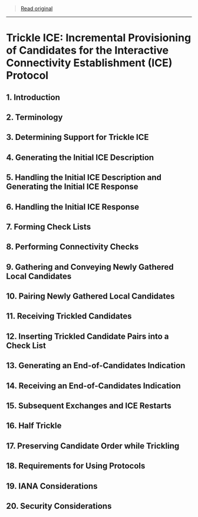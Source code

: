 > [Read original](../md/draft-ietf-ice-trickle-21.md)

---

# Trickle ICE: Incremental Provisioning of Candidates for the Interactive Connectivity Establishment (ICE) Protocol

## 1. Introduction

## 2. Terminology

## 3. Determining Support for Trickle ICE

## 4. Generating the Initial ICE Description

## 5. Handling the Initial ICE Description and Generating the Initial ICE Response

## 6. Handling the Initial ICE Response

## 7. Forming Check Lists

## 8. Performing Connectivity Checks

## 9. Gathering and Conveying Newly Gathered Local Candidates

## 10. Pairing Newly Gathered Local Candidates

## 11. Receiving Trickled Candidates

## 12. Inserting Trickled Candidate Pairs into a Check List

## 13. Generating an End-of-Candidates Indication

## 14. Receiving an End-of-Candidates Indication

## 15. Subsequent Exchanges and ICE Restarts

## 16. Half Trickle

## 17. Preserving Candidate Order while Trickling

## 18. Requirements for Using Protocols

## 19. IANA Considerations

## 20. Security Considerations